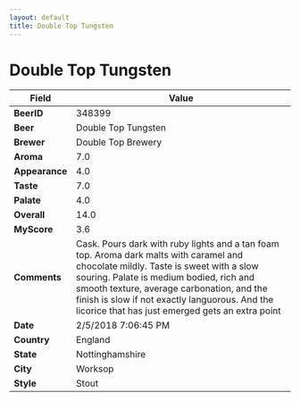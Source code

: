 ```yaml
---
layout: default
title: Double Top Tungsten
---
```


# Double Top Tungsten

| Field         | Value     |
|---------------|-----------|
| **BeerID** | 348399 |
| **Beer** | Double Top Tungsten |
| **Brewer** | Double Top Brewery |
| **Aroma** | 7.0 |
| **Appearance** | 4.0 |
| **Taste** | 7.0 |
| **Palate** | 4.0 |
| **Overall** | 14.0 |
| **MyScore** | 3.6 |
| **Comments** | Cask. Pours dark with ruby lights and a tan foam top. Aroma dark malts with caramel and chocolate mildly. Taste is sweet with a slow souring. Palate is medium bodied, rich and smooth texture, average carbonation, and the finish is slow if not exactly languorous. And the licorice that has just emerged gets an extra point |
| **Date** | 2/5/2018 7:06:45 PM |
| **Country** | England |
| **State** | Nottinghamshire |
| **City** | Worksop |
| **Style** | Stout |
